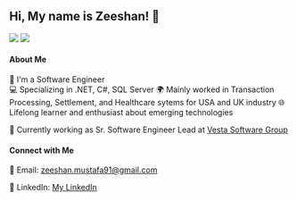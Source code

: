 ## Hi, My name is Zeeshan! 👋
[![](https://img.shields.io/badge/-@zeecorleone-%23181717?style=flat-square&logo=github)](https://github.com/zeecorleone)
[![](https://img.shields.io/badge/-Zeeshan%20Mustafa-blue?style=flat-square&logo=Linkedin&logoColor=white&link=https://www.linkedin.com/in/zeeshan-mustafa-07096050/)](https://www.linkedin.com/in/zeeshan-mustafa-07096050/)

#### About Me

💼 I'm a Software Engineer  
💻 Specializing in .NET, C#, SQL Server
🌍 Mainly worked in Transaction Processing, Settlement, and Healthcare sytems for USA and UK industry
🌐 Lifelong learner and enthusiast about emerging technologies

🏢 Currently working as Sr. Software Engineer Lead at [Vesta Software Group](https://uk.linkedin.com/company/vesta-software-group)  

#### Connect with Me

📧 Email: zeeshan.mustafa91@gmail.com

🔗 LinkedIn: [My LinkedIn](https://www.linkedin.com/in/zeeshan-mustafa-07096050)  
<!--
**zeecorleone/zeecorleone** is a ✨ _special_ ✨ repository because its `README.md` (this file) appears on your GitHub profile.

Here are some ideas to get you started:

- 🔭 I’m currently working on ...
- 🌱 I’m currently learning ...
- 👯 I’m looking to collaborate on ...
- 🤔 I’m looking for help with ...
- 💬 Ask me about ...
- 📫 How to reach me: ...
- 😄 Pronouns: ...
- ⚡ Fun fact: ...
-->
